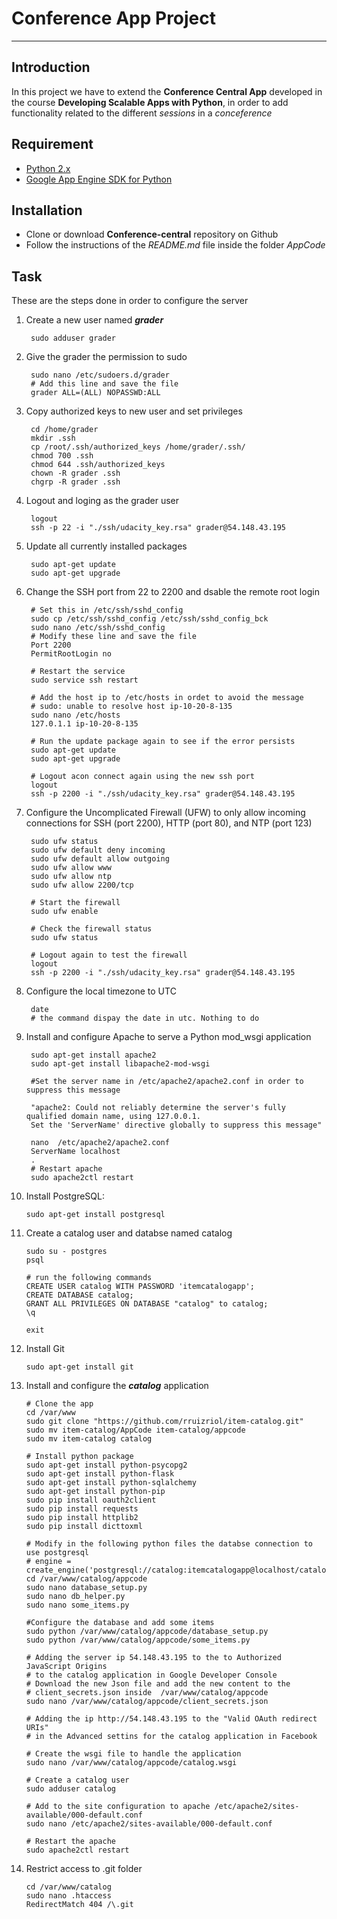 # Conference App Project

---

## Introduction

In this project we have to extend the **Conference Central App** developed in the course **Developing Scalable Apps with Python**,
in order to add functionality related to the different *sessions* in a *conceference*

## Requirement

* [Python 2.x](https://www.python.org/downloads/)
* [Google App Engine SDK for Python](https://cloud.google.com/appengine/downloads)

## Installation

* Clone or download **Conference-central** repository on Github
* Follow the instructions of the *README.md* file inside the folder *AppCode*

## Task

These are the steps done in order to configure the server

1. Create a new user named ***grader***

        sudo adduser grader
2. Give the grader the permission to sudo

        sudo nano /etc/sudoers.d/grader
        # Add this line and save the file
        grader ALL=(ALL) NOPASSWD:ALL
3. Copy authorized keys to new user and set privileges

        cd /home/grader
        mkdir .ssh
        cp /root/.ssh/authorized_keys /home/grader/.ssh/
        chmod 700 .ssh
        chmod 644 .ssh/authorized_keys
        chown -R grader .ssh
        chgrp -R grader .ssh
4. Logout and loging as the grader user

        logout
        ssh -p 22 -i "./ssh/udacity_key.rsa" grader@54.148.43.195
5. Update all currently installed packages

        sudo apt-get update
        sudo apt-get upgrade
6. Change the SSH port from 22 to 2200 and dsable the remote root login

        # Set this in /etc/ssh/sshd_config
        sudo cp /etc/ssh/sshd_config /etc/ssh/sshd_config_bck
        sudo nano /etc/ssh/sshd_config
        # Modify these line and save the file
        Port 2200
        PermitRootLogin no
        
        # Restart the service
        sudo service ssh restart
        
        # Add the host ip to /etc/hosts in ordet to avoid the message
        # sudo: unable to resolve host ip-10-20-8-135
        sudo nano /etc/hosts
        127.0.1.1 ip-10-20-8-135
        
        # Run the update package again to see if the error persists
        sudo apt-get update
        sudo apt-get upgrade
        
        # Logout acon connect again using the new ssh port
        logout
        ssh -p 2200 -i "./ssh/udacity_key.rsa" grader@54.148.43.195
7. Configure the Uncomplicated Firewall (UFW) to only allow incoming connections 
   for SSH (port 2200), HTTP (port 80), and NTP (port 123)

        sudo ufw status
        sudo ufw default deny incoming
        sudo ufw default allow outgoing
        sudo ufw allow www
        sudo ufw allow ntp
        sudo ufw allow 2200/tcp
        
        # Start the firewall
        sudo ufw enable
        
        # Check the firewall status
        sudo ufw status 
        
        # Logout again to test the firewall
        logout
        ssh -p 2200 -i "./ssh/udacity_key.rsa" grader@54.148.43.195
8. Configure the local timezone to UTC

        date
        # the command dispay the date in utc. Nothing to do
9. Install and configure Apache to serve a Python mod_wsgi application

        sudo apt-get install apache2
        sudo apt-get install libapache2-mod-wsgi
        
        #Set the server name in /etc/apache2/apache2.conf in order to suppress this message
        
        "apache2: Could not reliably determine the server's fully qualified domain name, using 127.0.0.1. 
        Set the 'ServerName' directive globally to suppress this message" 
        
        nano  /etc/apache2/apache2.conf
        ServerName localhost
        .
        # Restart apache
        sudo apache2ctl restart
10. Install PostgreSQL:

        sudo apt-get install postgresql
11. Create a catalog user and databse named catalog

        sudo su - postgres
        psql
        
        # run the following commands
        CREATE USER catalog WITH PASSWORD 'itemcatalogapp';
        CREATE DATABASE catalog;
        GRANT ALL PRIVILEGES ON DATABASE "catalog" to catalog;
        \q
        
        exit
12. Install Git

        sudo apt-get install git
13. Install and configure the ***catalog*** application

        # Clone the app
        cd /var/www
        sudo git clone "https://github.com/rruizriol/item-catalog.git"
        sudo mv item-catalog/AppCode item-catalog/appcode
        sudo mv item-catalog catalog
        
        # Install python package
        sudo apt-get install python-psycopg2
        sudo apt-get install python-flask
        sudo apt-get install python-sqlalchemy
        sudo apt-get install python-pip
        sudo pip install oauth2client
        sudo pip install requests
        sudo pip install httplib2
        sudo pip install dicttoxml
        
        # Modify in the following python files the databse connection to use postgresql
        # engine = create_engine('postgresql://catalog:itemcatalogapp@localhost/catalog')
        cd /var/www/catalog/appcode
        sudo nano database_setup.py
        sudo nano db_helper.py
        sudo nano some_items.py
        
        #Configure the database and add some items
        sudo python /var/www/catalog/appcode/database_setup.py
        sudo python /var/www/catalog/appcode/some_items.py
        
        # Adding the server ip 54.148.43.195 to the to Authorized JavaScript Origins 
        # to the catalog application in Google Developer Console
        # Download the new Json file and add the new content to the  
        # client_secrets.json inside  /var/www/catalog/appcode
        sudo nano /var/www/catalog/appcode/client_secrets.json
        
        # Adding the ip http://54.148.43.195 to the "Valid OAuth redirect URIs" 
        # in the Advanced settins for the catalog application in Facebook
        
        # Create the wsgi file to handle the application
        sudo nano /var/www/catalog/appcode/catalog.wsgi
        
        # Create a catalog user
        sudo adduser catalog
        
        # Add to the site configuration to apache /etc/apache2/sites-available/000-default.conf
        sudo nano /etc/apache2/sites-available/000-default.conf
        
        # Restart the apache
        sudo apache2ctl restart
14. Restrict access to .git folder

        cd /var/www/catalog
        sudo nano .htaccess
        RedirectMatch 404 /\.git        
        

